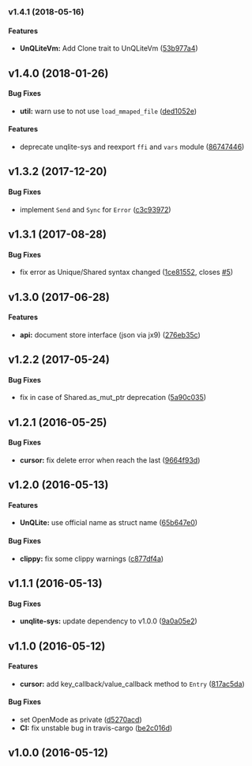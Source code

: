 <a name="v1.4.1"></a>
### v1.4.1 (2018-05-16)


#### Features

* **UnQLiteVm:**  Add Clone trait to UnQLiteVm ([53b977a4](53b977a4))



<a name="v1.4.0"></a>
## v1.4.0 (2018-01-26)


#### Bug Fixes

* **util:**  warn use to not use `load_mmaped_file` ([ded1052e](ded1052e))

#### Features

*   deprecate unqlite-sys and reexport `ffi` and `vars` module ([86747446](86747446))



<a name="v1.3.2"></a>
## v1.3.2 (2017-12-20)


#### Bug Fixes

*   implement `Send` and `Sync` for `Error` ([c3c93972](c3c93972))



<a name="v1.3.1"></a>
## v1.3.1 (2017-08-28)


#### Bug Fixes

*   fix error as Unique/Shared syntax changed ([1ce81552](1ce81552), closes [#5](5))



<a name="v1.3.0"></a>
## v1.3.0 (2017-06-28)


#### Features

* **api:**  document store interface (json via jx9) ([276eb35c](276eb35c))



<a name="v1.2.2"></a>
## v1.2.2 (2017-05-24)


#### Bug Fixes

*   fix in case of Shared.as_mut_ptr deprecation ([5a90c035](5a90c035))



<a name="v1.2.1"></a>
## v1.2.1 (2016-05-25)


#### Bug Fixes

* **cursor:**  fix delete error when reach the last ([9664f93d](9664f93d))



<a name="v1.2.0"></a>
## v1.2.0 (2016-05-13)


#### Features

* **UnQLite:**  use official name as struct name ([65b647e0](65b647e0))

#### Bug Fixes

* **clippy:**  fix some clippy warnings ([c877df4a](c877df4a))



<a name="v1.1.1"></a>
## v1.1.1 (2016-05-13)


#### Bug Fixes

* **unqlite-sys:**  update dependency to v1.0.0 ([9a0a05e2](9a0a05e2))



<a name="v1.1.0"></a>
## v1.1.0 (2016-05-12)


#### Features

* **cursor:**  add key_callback/value_callback method to `Entry` ([817ac5da](817ac5da))

#### Bug Fixes

*   set OpenMode as private ([d5270acd](d5270acd))
* **CI:**  fix unstable bug in travis-cargo ([be2c016d](be2c016d))



<a name="v1.0.0"></a>
## v1.0.0 (2016-05-12)




